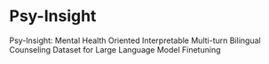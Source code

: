 # Psy-Insight
Psy-Insight: Mental Health Oriented Interpretable Multi-turn Bilingual Counseling Dataset for Large Language Model Finetuning
